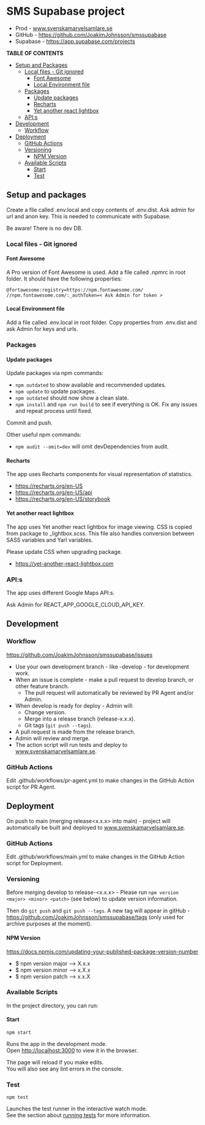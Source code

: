 # SMS Supabase project

* Prod - www.svenskamarvelsamlare.se
* GitHub - https://github.com/JoakimJohnsson/smssupabase
* Supabase - https://app.supabase.com/projects

**TABLE OF CONTENTS**
* [Setup and Packages](#setup)
  * [Local files - Git ignored](#local)
    * [Font Awesome](#fontawesome)
    * [Local Environment file](#localenv)
  * [Packages](#packages)
    * [Update packages](#updatepackages)
    * [Recharts](#recharts)
    * [Yet another react lightbox](#lightbox)
  * [API:s](#apis)
* [Development](#development)
  * [Workflow](#workflow)
* [Deployment](#deployment)
  * [GitHub Actions](#actions)
  * [Versioning](#versioning)
    * [NPM Version](#npmversion)
  * [Available Scripts](#scripts)
    * [Start](#start)
    * [Test](#test)

## <a id="setup"></a> Setup and packages

Create a file called .env.local and copy contents of .env.dist. Ask admin for url and anon key. This is needed to communicate with Supabase.

Be aware! There is no dev DB.

### <a id="local"></a> Local files - Git ignored

#### <a id="fontawesome"></a> Font Awesome

A Pro version of Font Awesome is used. Add a file called .npmrc in root folder. It should have the following properties:

```
@fortawesome:registry=https://npm.fontawesome.com/
//npm.fontawesome.com/:_authToken=< Ask Admin for token >
```

#### <a id="localenv"></a> Local Environment file

Add a file called .env.local in root folder. Copy properties from .env.dist and ask Admin for keys and urls.

### <a id="packages"></a> Packages

#### <a id="updatepackages"></a> Update packages
Update packages via npm commands:
* `npm outdated` to show available and recommended updates.
* `npm update` to update packages.
* `npm outdated` should now show a clean slate.
* `npm install` and `npm run build` to see if everything is OK. Fix any issues and repeat process until fixed.

Commit and push.

Other useful npm commands:
* `npm audit --omit=dev` will omit devDependencies from audit.

#### <a id="recharts"></a> Recharts

The app uses Recharts components for visual representation of statistics.

* https://recharts.org/en-US
* https://recharts.org/en-US/api
* https://recharts.org/en-US/storybook

#### <a id="lightbox"></a> Yet another react lightbox

The app uses Yet another react lightbox for image viewing. CSS is copied from package to _lightbox.scss. This file also handles conversion between
SASS variables and Yarl variables.

Please update CSS when upgrading package.

* https://yet-another-react-lightbox.com

### <a id="apis"></a> API:s

The app uses different Google Maps API:s.

Ask Admin for REACT_APP_GOOGLE_CLOUD_API_KEY.

## <a id="development"></a> Development

### <a id="workflow"></a> Workflow

https://github.com/JoakimJohnsson/smssupabase/issues
* Use your own development branch - like <Your Initials>-develop - for development work.
* When an issue is complete - make a pull request to develop branch, or other feature branch.
  * The pull request will automatically be reviewed by PR Agent and/or Admin.
* When develop is ready for deploy - Admin will:
  * Change version.
  * Merge into a release branch (release-x.x.x).
  * Git tags (`git push --tags`).
* A pull request is made from the release branch.
* Admin will review and merge.
* The action script will run tests and deploy to www.svenskamarvelsamlare.se.

### <a id="actions"></a> GitHub Actions

Edit .github/workflows/pr-agent.yml to make changes in the GitHub Action script for PR Agent.

## <a id="deployment"></a> Deployment

On push to main (merging release<x.x.x> into main) - project will automatically be built and deployed to www.svenskamarvelsamlare.se.

### <a id="actions"></a> GitHub Actions

Edit .github/workflows/main.yml to make changes in the GitHub Action script for Deployment.

### <a id="versioning"></a> Versioning

Before merging develop to release-<x.x.x> - Please run `npm version <major> <minor> <patch>` (see below) to update version information.

Then do `git push` and `git push --tags`. A new tag will appear in gitHub - https://github.com/JoakimJohnsson/smssupabase/tags (only used for archive
purposes at the moment).

#### <a id="npmversion"></a> NPM Version

https://docs.npmjs.com/updating-your-published-package-version-number

- $ npm version major --> X.x.x
- $ npm version minor --> x.X.x
- $ npm version patch --> x.x.X

### <a id="scripts"></a> Available Scripts

In the project directory, you can run:
#### <a id="start"></a> Start
`npm start`

Runs the app in the development mode.\
Open [http://localhost:3000](http://localhost:3000) to view it in the browser.

The page will reload if you make edits.\
You will also see any lint errors in the console.
### <a id="test"></a> Test
`npm test`

Launches the test runner in the interactive watch mode.\
See the section about [running tests](https://facebook.github.io/create-react-app/docs/running-tests) for more information.
